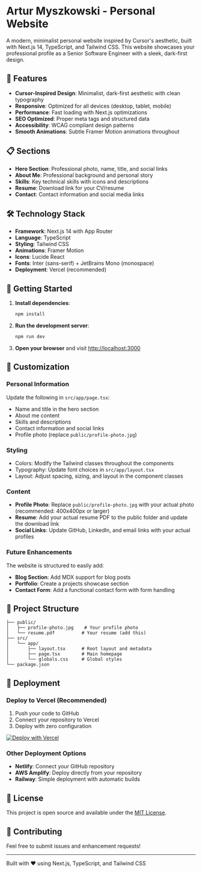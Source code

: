 # Artur Myszkowski - Personal Website

A modern, minimalist personal website inspired by Cursor's aesthetic, built with Next.js 14, TypeScript, and Tailwind CSS. This website showcases your professional profile as a Senior Software Engineer with a sleek, dark-first design.

## 🚀 Features

- **Cursor-Inspired Design**: Minimalist, dark-first aesthetic with clean typography
- **Responsive**: Optimized for all devices (desktop, tablet, mobile)
- **Performance**: Fast loading with Next.js optimizations
- **SEO Optimized**: Proper meta tags and structured data
- **Accessibility**: WCAG compliant design patterns
- **Smooth Animations**: Subtle Framer Motion animations throughout

## 📋 Sections

- **Hero Section**: Professional photo, name, title, and social links
- **About Me**: Professional background and personal story
- **Skills**: Key technical skills with icons and descriptions
- **Resume**: Download link for your CV/resume
- **Contact**: Contact information and social media links

## 🛠️ Technology Stack

- **Framework**: Next.js 14 with App Router
- **Language**: TypeScript
- **Styling**: Tailwind CSS
- **Animations**: Framer Motion
- **Icons**: Lucide React
- **Fonts**: Inter (sans-serif) + JetBrains Mono (monospace)
- **Deployment**: Vercel (recommended)

## 🚀 Getting Started

1. **Install dependencies**:

    ```bash
    npm install
    ```

2. **Run the development server**:

    ```bash
    npm run dev
    ```

3. **Open your browser** and visit [http://localhost:3000](http://localhost:3000)

## 🎨 Customization

### Personal Information

Update the following in `src/app/page.tsx`:

- Name and title in the hero section
- About me content
- Skills and descriptions
- Contact information and social links
- Profile photo (replace `public/profile-photo.jpg`)

### Styling

- Colors: Modify the Tailwind classes throughout the components
- Typography: Update font choices in `src/app/layout.tsx`
- Layout: Adjust spacing, sizing, and layout in the component classes

### Content

- **Profile Photo**: Replace `public/profile-photo.jpg` with your actual photo (recommended: 400x400px or larger)
- **Resume**: Add your actual resume PDF to the public folder and update the download link
- **Social Links**: Update GitHub, LinkedIn, and email links with your actual profiles

### Future Enhancements

The website is structured to easily add:

- **Blog Section**: Add MDX support for blog posts
- **Portfolio**: Create a projects showcase section
- **Contact Form**: Add a functional contact form with form handling

## 📁 Project Structure

```
├── public/
│   ├── profile-photo.jpg    # Your profile photo
│   └── resume.pdf          # Your resume (add this)
├── src/
│   └── app/
│       ├── layout.tsx      # Root layout and metadata
│       ├── page.tsx        # Main homepage
│       └── globals.css     # Global styles
└── package.json
```

## 🚀 Deployment

### Deploy to Vercel (Recommended)

1. Push your code to GitHub
2. Connect your repository to Vercel
3. Deploy with zero configuration

[![Deploy with Vercel](https://vercel.com/button)](https://vercel.com/new/clone?repository-url=https://github.com/yourusername/arturmyszkowski-pl)

### Other Deployment Options

- **Netlify**: Connect your GitHub repository
- **AWS Amplify**: Deploy directly from your repository
- **Railway**: Simple deployment with automatic builds

## 📝 License

This project is open source and available under the [MIT License](LICENSE).

## 🤝 Contributing

Feel free to submit issues and enhancement requests!

---

Built with ❤️ using Next.js, TypeScript, and Tailwind CSS
